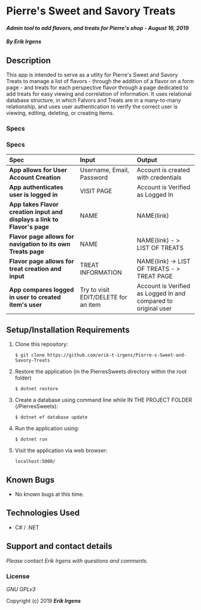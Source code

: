 # Pierre's Sweet and Savory Treats

#### _Admin tool to add flavors, and treats for Pierre's shop - August 16, 2019_

#### _By **Erik Irgens**_

## Description

This app is intended to serve as a utlity for Pierre's Sweet and Savory Treats to manage a list of flavors - through the addition of a flavor on a form page - and treats for each perspective flavor through a page dedicated to add treats for easy viewing and correlation of information. It uses relational database structure, in which Falvors and Treats are in a many-to-many relationship, and uses user authentication to verify the correct user is viewing, editing, deleting, or creating items.

### Specs

### Specs
| Spec | Input | Output |
| :-------------     | :------------- | :------------- |
| **App allows for User Account Creation** | Username, Email, Password | Account is created with credentials |
| **App authenticates user is logged in** | VISIT PAGE | Account is Verified as Logged In |
| **App takes Flavor creation input and displays a link to Flavor's page** | NAME | NAME(link) |
| **Flavor page allows for navigation to its own Treats page** | NAME | NAME(link) - > LIST OF TREATS |
| **Flavor page allows for treat creation and input** | TREAT INFORMATION | NAME(link) -> LIST OF TREATS - > TREAT PAGE|
| **App compares logged in user to created item's user** | Try to visit EDIT/DELETE for an item | Account is Verified as Logged In and compared to original user |


## Setup/Installation Requirements

1. Clone this repository:
    ```
    $ git clone https://github.com/erik-t-irgens/Pierre-s-Sweet-and-Savory-Treats
    ```
2. Restore the application (in the PierresSweets directory within the root folder)
    ```
    $ dotnet restore
    ```
3. Create a database using command line while IN THE PROJECT FOLDER (/PierresSweets):
    ```
    $ dotnet ef database update
    ```
4. Run the application using:
    ```
    $ dotnet run

    ```
4. Visit the application via web browser:
    ```
    localhost:5000/
    ```
## Known Bugs
* No known bugs at this time.

## Technologies Used
* C# / .NET

## Support and contact details

_Please contact Erik Irgens with questions and comments._

### License

*GNU GPLv3*

Copyright (c) 2019 **_Erik Irgens_**
